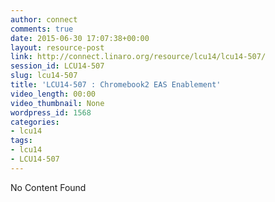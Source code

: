 ```yaml
---
author: connect
comments: true
date: 2015-06-30 17:07:38+00:00
layout: resource-post
link: http://connect.linaro.org/resource/lcu14/lcu14-507/
session_id: LCU14-507
slug: lcu14-507
title: 'LCU14-507 : Chromebook2 EAS Enablement'
video_length: 00:00
video_thumbnail: None
wordpress_id: 1568
categories:
- lcu14
tags:
- lcu14
- LCU14-507
---
```


No Content Found
